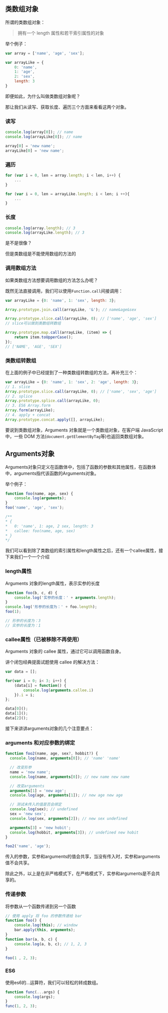 ## 类数组对象

所谓的类数组对象：

> 拥有一个 length 属性和若干索引属性的对象

举个例子：

```javascript
var array = ['name', 'age', 'sex'];

var arrayLike = {
    0: 'name',
    1: 'age',
    2: 'sex',
    length: 3
}
```

即便如此，为什么叫做类数组对象呢？

那让我们从读写、获取长度、遍历三个方面来看看这两个对象。

### 读写

```javascript
console.log(array[0]); // name
console.log(arrayLike[0]); // name

array[0] = 'new name';
arrayLike[0] = 'new name';
```

### 遍历

```javascript
for (var i = 0, len = array.length; i < len, i++) {
    ...
}

for (var i = 0, len = arrayLike.length; i < len; i ++){
	...
}
```

### 长度

```javascript
console.log(array.length); // 3
console.log(arrayLike.length); // 3
```

是不是很像？

但是类数组是不能使用数组的方法的

### 调用数组方法

如果类数组方法想要调用数组的方法怎么办呢？

既然无法直接调用，我们可以使用`Function.call`间接调用：

```javascript
var arrayLike = {0: 'name', 1: 'sex', length: 3};

Array.prototype.join.call(arrayLike, '&'); // name&age&sex

Array.prototype.slice.call(arrayLike, 0); // ['name', 'age', 'sex']
// slice可以做到类数组转数组

Array.prototype.map.call(arrayLike, (item) => {
    return item.toUpperCase();
});
// ['NAME', 'AGE', 'SEX']
```

### 类数组转数组

在上面的例子中已经提到了一种类数组转数组的方法，再补充三个：

```javascript
var arrayLike = {0: 'name', 1: 'sex', 2: 'age', length: 3};
// 1. slice
Array.prototype.slice.call(arrayLike, 0); // ['name', 'sex', 'age']
// 2. splice
Array.prototype.splice.call(arrayLike, 0);
// 3. ES6 Array.form
Array.form(arrayLike);
// 4. apply + concat
Array.prototype.concat.apply([], arrayLike);
```

要说到类数组对象，Arguments 对象就是一个类数组对象，在客户端 JavaScript 中，一些 DOM 方法(`document.getElementByTag`等)也返回类数组对象。

## Arguments对象

Arguments对象只定义在函数体中，包括了函数的参数和其他属性，在函数体中，arguments指代该函数的Arguments对象。

举个例子：

```javascript
function foo(name, age, sex) {
    console.log(arguments);
}
foo('name', 'age', 'sex');

/**
* {
*	0: 'name', 1: age, 2 sex, length: 3
*	callee: foo(name, age, sex)
* }
*/
```

我们可以看到除了类数组的索引属性和length属性之后，还有一个callee属性，接下来我们一个一个介绍

### length属性

Arguments 对象的length属性，表示实参的长度

```javascript
function foo(b, c, d) {
    console.log('实参的长度：' + arguments.length);
}
console.log('形参的长度为：' + foo.length);
foo(1);

// 形参的长度为：3
// 实参的长度为：1
```

### callee属性（已被移除不再使用）

Arguments 对象的 callee 属性，通过它可以调用函数自身。

讲个闭包经典提面试题使用 callee 的解决方法：

```javascript
var data = [];

for(var i = 0; i< 3; i++) {
	(data[i] = function() {
        console.log(arguments.callee.i)
    }).i = i;
};

data[0]();
data[1]();
data[2]();
```

接下来讲讲arguments对象的几个注意要点：

### arguments 和对应参数的绑定

```javascript
function foo2(name, age, sex?, hobbit?) {
  console.log(name, arguments[0]); // 'name' 'name'

  // 改变形参
  name = 'new name';
  console.log(name, arguments[0]); // new name new name

  // 改变arguments
  arguments[1] = 'new age';
  console.log(age, arguments[1]); // new age new age

  // 测试未传入的值是否会绑定
  console.log(sex); // undefined
  sex = 'new sex';
  console.log(sex, arguments[2]); // new sex undefined 

  arguments[3] = 'new hobit';
  console.log(hobbit, arguments[3]); // undefined new hobit
}

foo2('name', 'age');
```

传入的参数，实参和arguments的值会共享，当没有传入时，实参和arguments值不会共享。

除此之外，以上是在非严格模式下，在严格模式下，实参和arguments是不会共享的。

### 传递参数

将参数从一个函数传递到另一个函数

```javascript
// 使用 apply 将 foo 的参数传递给 bar
function foo() {
    console.log(this); // window
	bar.apply(this, arguments);
}
function bar(a, b, c) {
    console.log(a, b, c); // 1, 2, 3
}

foo(1 , 2, 3);
```

### ES6

使用es6的...运算符，我们可以轻松的转成数组。

```javascript
function func(...args) {
    console.log(args);
}
func(1, 2, 3);
```